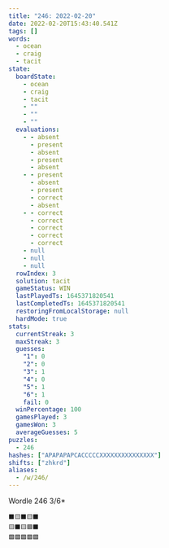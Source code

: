 ```yaml
---
title: "246: 2022-02-20"
date: 2022-02-20T15:43:40.541Z
tags: []
words:
  - ocean
  - craig
  - tacit
state:
  boardState:
    - ocean
    - craig
    - tacit
    - ""
    - ""
    - ""
  evaluations:
    - - absent
      - present
      - absent
      - present
      - absent
    - - present
      - absent
      - present
      - correct
      - absent
    - - correct
      - correct
      - correct
      - correct
      - correct
    - null
    - null
    - null
  rowIndex: 3
  solution: tacit
  gameStatus: WIN
  lastPlayedTs: 1645371820541
  lastCompletedTs: 1645371820541
  restoringFromLocalStorage: null
  hardMode: true
stats:
  currentStreak: 3
  maxStreak: 3
  guesses:
    "1": 0
    "2": 0
    "3": 1
    "4": 0
    "5": 1
    "6": 1
    fail: 0
  winPercentage: 100
  gamesPlayed: 3
  gamesWon: 3
  averageGuesses: 5
puzzles:
  - 246
hashes: ["APAPAPAPCACCCCCXXXXXXXXXXXXXXX"]
shifts: ["zhkrd"]
aliases:
  - /w/246/
---
```


Wordle 246 3/6*

<!-- more -->

```
⬛🟨⬛🟨⬛
🟨⬛🟨🟩⬛
🟩🟩🟩🟩🟩
```
